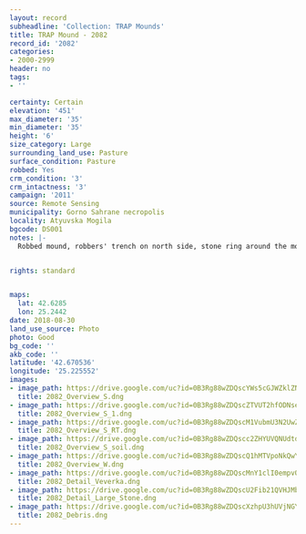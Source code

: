 ```yaml
---
layout: record
subheadline: 'Collection: TRAP Mounds'
title: TRAP Mound - 2082
record_id: '2082'
categories:
- 2000-2999
header: no
tags:
- ''

certainty: Certain
elevation: '451'
max_diameter: '35'
min_diameter: '35'
height: '6'
size_category: Large
surrounding_land_use: Pasture
surface_condition: Pasture
robbed: Yes
crm_condition: '3'
crm_intactness: '3'
campaign: '2011'
source: Remote Sensing
municipality: Gorno Sahrane necropolis
locality: Atyuvska Mogila
bgcode: DS001
notes: |-
  Robbed mound, robbers' trench on north side, stone ring around the mound, earth taken next to the mound.


rights: standard


maps:
  lat: 42.6285
  lon: 25.2442
date: 2018-08-30
land_use_source: Photo
photo: Good
bg_code: ''
akb_code: ''
latitude: '42.670536'
longitude: '25.225552'
images:
- image_path: https://drive.google.com/uc?id=0B3Rg88wZDQscYWs5cGJWZklZN0U
  title: 2082_Overview_S.dng
- image_path: https://drive.google.com/uc?id=0B3Rg88wZDQscZTVUT2hfODNsejQ
  title: 2082_Overview_S_1.dng
- image_path: https://drive.google.com/uc?id=0B3Rg88wZDQscM1VubmU3N2UwZUE
  title: 2082_Overview_S_RT.dng
- image_path: https://drive.google.com/uc?id=0B3Rg88wZDQscc2ZHYUVQNUdtdEE
  title: 2082_Overview_S_soil.dng
- image_path: https://drive.google.com/uc?id=0B3Rg88wZDQscQ1hMTVpoNkQwYWs
  title: 2082_Overview_W.dng
- image_path: https://drive.google.com/uc?id=0B3Rg88wZDQscMnY1clI0empvQ3M
  title: 2082_Detail_Veverka.dng
- image_path: https://drive.google.com/uc?id=0B3Rg88wZDQscU2Fib21QVHJMbTQ
  title: 2082_Detail_Large_Stone.dng
- image_path: https://drive.google.com/uc?id=0B3Rg88wZDQscXzhpU3hUVjNGY0E
  title: 2082_Debris.dng
---
```

